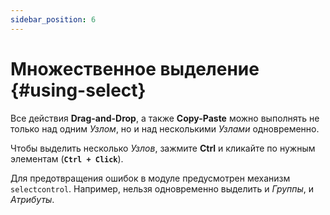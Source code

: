 ```yaml
---
sidebar_position: 6
---
```


# Множественное выделение {#using-select}  

Все действия **Drag-and-Drop**, а также **Copy-Paste** можно выполнять не только над одним *Узлом*, но и над несколькими *Узлами* одновременно.  

Чтобы выделить несколько *Узлов*, зажмите **Ctrl** и кликайте по нужным элементам (**`Ctrl + Click`**).  

Для предотвращения ошибок в модуле предусмотрен механизм `selectcontrol`. Например, нельзя одновременно выделить и *Группы*, и *Атрибуты*.
